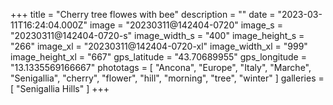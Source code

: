 +++
title = "Cherry tree flowes with bee"
description = ""
date = "2023-03-11T16:24:04.000Z"
image = "20230311@142404-0720"
image_s = "20230311@142404-0720-s"
image_width_s = "400"
image_height_s = "266"
image_xl = "20230311@142404-0720-xl"
image_width_xl = "999"
image_height_xl = "667"
gps_latitude = "43.70689955"
gps_longitude = "13.1335569166667"
phototags = [ "Ancona", "Europe", "Italy", "Marche", "Senigallia", "cherry", "flower", "hill", "morning", "tree", "winter" ]
galleries = [ "Senigallia Hills" ]
+++
